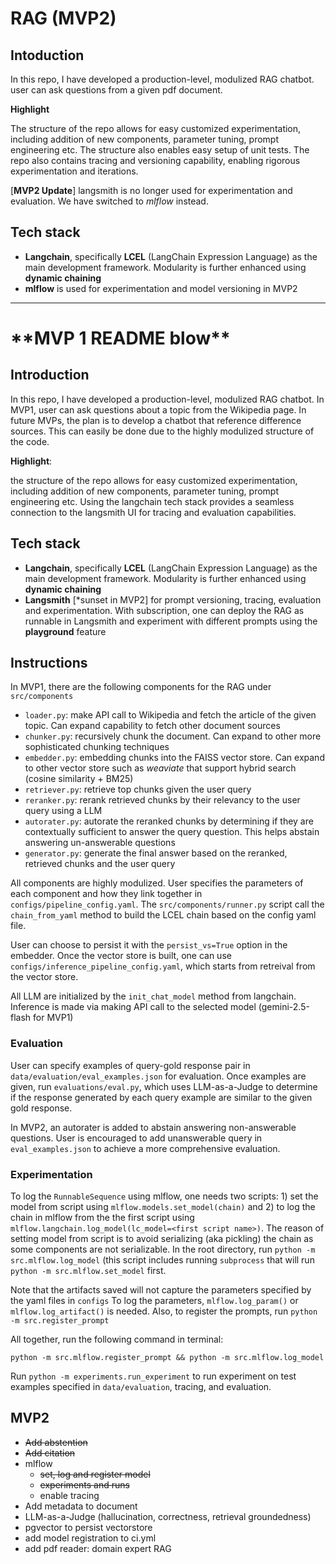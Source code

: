 # RAG (MVP2)

## Intoduction
In this repo, I have developed a production-level, modulized RAG chatbot. user can ask questions from a given
pdf document.  

**Highlight**

The structure of the repo allows for easy customized experimentation, including addition of new components,
parameter tuning, prompt engineering etc. The structure also enables easy setup of unit tests. The repo also
contains tracing and versioning capability, enabling rigorous experimentation and iterations.

[**MVP2 Update**] langsmith is no longer used for experimentation and evaluation. We have switched to
*mlflow* instead.

## Tech stack
- **Langchain**, specifically **LCEL** (LangChain Expression Language) as the main development framework.
  Modularity is further enhanced using **dynamic chaining**
- **mlflow** is used for experimentation and model versioning in MVP2  

---

# \*\*MVP 1 README blow\*\*

## Introduction

In this repo, I have developed a production-level, modulized RAG chatbot. In MVP1, user can ask questions about a 
topic from the Wikipedia page. In future MVPs, the plan is to develop a chatbot that reference difference sources. 
This can easily be done due to the highly modulized structure of the code.

**Highlight**: 

the structure of the repo allows for easy customized experimentation, including addition of new components,
  parameter tuning, prompt engineering etc. Using the langchain tech stack provides a seamless connection 
to the langsmith UI for tracing and evaluation capabilities.

## Tech stack
- **Langchain**, specifically **LCEL** (LangChain Expression Language) as the main development framework.
  Modularity is further enhanced using **dynamic chaining**
- **Langsmith** [*sunset in MVP2] for prompt versioning, tracing, evaluation and experimentation. With subscription, 
  one can deploy the RAG as runnable in Langsmith and experiment with different prompts using the 
  **playground** feature

## Instructions
In MVP1, there are the following components for the RAG under `src/components`
- `loader.py`: make API call to Wikipedia and fetch the article of the given topic. Can expand capability to fetch 
  other document sources
- `chunker.py`: recursively chunk the document. Can expand to other more sophisticated chunking techniques
- `embedder.py`: embedding chunks into the FAISS vector store. Can expand to other vector store such as *weaviate*
  that support hybrid search (cosine similarity + BM25)
- `retriever.py`: retrieve top chunks given the user query
- `reranker.py`: rerank retrieved chunks by their relevancy to the user query using a LLM
- `autorater.py`: autorate the reranked chunks by determining if they are contextually sufficient to answer
   the query question. This helps abstain answering un-answerable questions
- `generator.py`: generate the final answer based on the reranked, retrieved chunks and the user query
 
All components are highly modulized. User specifies the parameters of each component and how they link together
in `configs/pipeline_config.yaml`. The `src/components/runner.py` script call the `chain_from_yaml` method to
build the LCEL chain based on the config yaml file.

User can choose to persist it with the `persist_vs=True` option in the embedder. Once the vector store is built,
one can use `configs/inference_pipeline_config.yaml`, which starts from retreival from the vector store.

All LLM are initialized by the `init_chat_model` method from langchain. Inference is made via making API call
to the selected model (gemini-2.5-flash for MVP1)

### Evaluation
User can specify examples of query-gold response pair in `data/evaluation/eval_examples.json` for evaluation. 
Once examples are given, run `evaluations/eval.py`, which uses LLM-as-a-Judge to determine if the response 
generated by each query example are similar to the given gold response.

In MVP2, an autorater is added to abstain answering non-answerable questions. User is encouraged to
add unanswerable query in `eval_examples.json` to achieve a more comprehensive evaluation.

### Experimentation
To log the `RunnableSequence` using mlflow, one needs two scripts: 1) set the model from script using
`mlflow.models.set_model(chain)` and 2) to log the chain in mlflow from the the first script using
`mlflow.langchain.log_model(lc_model=<first script name>)`. The reason of setting model from script is
to avoid serializing (aka pickling) the chain as some components are not serializable. In the root directory,
run `python -m src.mlflow.log_model` (this script includes running `subprocess` that will run 
`python -m src.mlflow.set_model` first.

Note that the artifacts saved will not capture the parameters specified by the yaml files in `configs`
To log the parameters, `mlflow.log_param()` or `mlflow.log_artifact()` is needed. Also, to register the prompts,
run `python -m src.register_prompt`

All together, run the following command in terminal:

`python -m src.mlflow.register_prompt && python -m src.mlflow.log_model`

Run `python -m experiments.run_experiment` to run experiment on test examples specified in `data/evaluation`, tracing,
and evaluation.

## MVP2

- ~~Add abstention~~
- ~~Add citation~~  
- mlflow
  - ~~set, log and register model~~
  - ~~experiments and runs~~
  - enable tracing
- Add metadata to document
- LLM-as-a-Judge (hallucination, correctness, retrieval groundedness)
- pgvector to persist vectorstore
- add model registration to ci.yml
- add pdf reader: domain expert RAG




